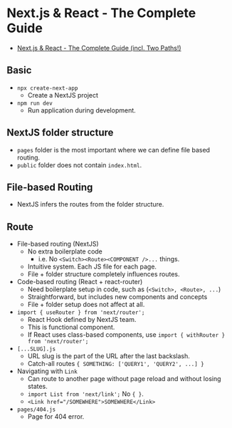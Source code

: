 # Next.js & React - The Complete Guide

- [Next.js & React - The Complete Guide (incl. Two Paths!)](https://www.udemy.com/course/nextjs-react-the-complete-guide/)

## Basic

- `npx create-next-app`
  - Create a NextJS project
- `npm run dev`
  - Run application during development.

## NextJS folder structure

- `pages` folder is the most important where we can define file based routing.
- `public` folder does not contain `index.html`.

## File-based Routing

- NextJS infers the routes from the folder structure.

## Route

- File-based routing (NextJS)
  - No extra boilerplate code
    - i.e. No `<Switch><Route><COMPONENT />...` things.
  - Intuitive system. Each JS file for each page.
  - File + folder structure completely influences routes.
- Code-based routing (React + react-router) 
  - Need boilerplate setup in code, such as (`<Switch>, <Route>, ...`)
  - Straightforward, but includes new components and concepts
  - File + folder setup does not affect at all.
- `import { useRouter } from 'next/router';`
  - React Hook defined by NextJS team.
  - This is functional component. 
  - If React uses class-based components, use `import { withRouter } from 'next/router';`
- `[...SLUG].js`
  - URL slug is the part of the URL after the last backslash.
  - Catch-all routes
  `{ SOMETHING: ['QUERY1', 'QUERY2', ...] }`
- Navigating with `Link`
  - Can route to another page without page reload and without losing states.
  - `import List from 'next/link';` No `{ }`.
  - `<Link href="/SOMEWHERE">SOMEWHERE</Link>`
- `pages/404.js`
  - Page for 404 error.